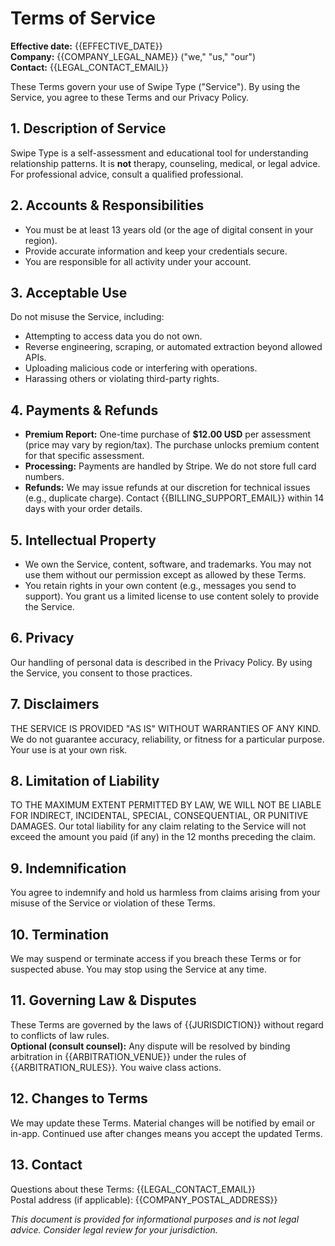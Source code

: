 # Terms of Service

**Effective date:** {{EFFECTIVE_DATE}}  
**Company:** {{COMPANY_LEGAL_NAME}} ("we," "us," "our")  
**Contact:** {{LEGAL_CONTACT_EMAIL}}

These Terms govern your use of Swipe Type ("Service"). By using the Service, you agree to these Terms and our Privacy Policy.

## 1. Description of Service
Swipe Type is a self-assessment and educational tool for understanding relationship patterns. It is **not** therapy, counseling, medical, or legal advice. For professional advice, consult a qualified professional.

## 2. Accounts & Responsibilities
- You must be at least 13 years old (or the age of digital consent in your region).
- Provide accurate information and keep your credentials secure.
- You are responsible for all activity under your account.

## 3. Acceptable Use
Do not misuse the Service, including:
- Attempting to access data you do not own.
- Reverse engineering, scraping, or automated extraction beyond allowed APIs.
- Uploading malicious code or interfering with operations.
- Harassing others or violating third-party rights.

## 4. Payments & Refunds
- **Premium Report:** One-time purchase of **$12.00 USD** per assessment (price may vary by region/tax). The purchase unlocks premium content for that specific assessment.
- **Processing:** Payments are handled by Stripe. We do not store full card numbers.
- **Refunds:** We may issue refunds at our discretion for technical issues (e.g., duplicate charge). Contact {{BILLING_SUPPORT_EMAIL}} within 14 days with your order details.

## 5. Intellectual Property
- We own the Service, content, software, and trademarks. You may not use them without our permission except as allowed by these Terms.
- You retain rights in your own content (e.g., messages you send to support). You grant us a limited license to use content solely to provide the Service.

## 6. Privacy
Our handling of personal data is described in the Privacy Policy. By using the Service, you consent to those practices.

## 7. Disclaimers
THE SERVICE IS PROVIDED "AS IS" WITHOUT WARRANTIES OF ANY KIND. We do not guarantee accuracy, reliability, or fitness for a particular purpose. Your use is at your own risk.

## 8. Limitation of Liability
TO THE MAXIMUM EXTENT PERMITTED BY LAW, WE WILL NOT BE LIABLE FOR INDIRECT, INCIDENTAL, SPECIAL, CONSEQUENTIAL, OR PUNITIVE DAMAGES. Our total liability for any claim relating to the Service will not exceed the amount you paid (if any) in the 12 months preceding the claim.

## 9. Indemnification
You agree to indemnify and hold us harmless from claims arising from your misuse of the Service or violation of these Terms.

## 10. Termination
We may suspend or terminate access if you breach these Terms or for suspected abuse. You may stop using the Service at any time.

## 11. Governing Law & Disputes
These Terms are governed by the laws of {{JURISDICTION}} without regard to conflicts of law rules.  
**Optional (consult counsel):** Any dispute will be resolved by binding arbitration in {{ARBITRATION_VENUE}} under the rules of {{ARBITRATION_RULES}}. You waive class actions.

## 12. Changes to Terms
We may update these Terms. Material changes will be notified by email or in-app. Continued use after changes means you accept the updated Terms.

## 13. Contact
Questions about these Terms: {{LEGAL_CONTACT_EMAIL}}  
Postal address (if applicable): {{COMPANY_POSTAL_ADDRESS}}

*This document is provided for informational purposes and is not legal advice. Consider legal review for your jurisdiction.*




